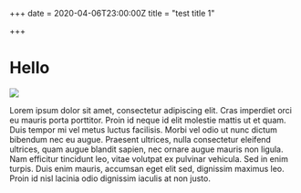 +++
date = 2020-04-06T23:00:00Z
title = "test title 1"

+++
# Hello

![](http://i.imgur.com/LGaaEWI.png)

Lorem ipsum dolor sit amet, consectetur adipiscing elit. Cras imperdiet orci eu mauris porta porttitor. Proin id neque id elit molestie mattis ut et quam. Duis tempor mi vel metus luctus facilisis. Morbi vel odio ut nunc dictum bibendum nec eu augue. Praesent ultrices, nulla consectetur eleifend ultrices, quam augue blandit sapien, nec ornare augue mauris non ligula. Nam efficitur tincidunt leo, vitae volutpat ex pulvinar vehicula. Sed in enim turpis. Duis enim mauris, accumsan eget elit sed, dignissim maximus leo. Proin id nisl lacinia odio dignissim iaculis at non justo.